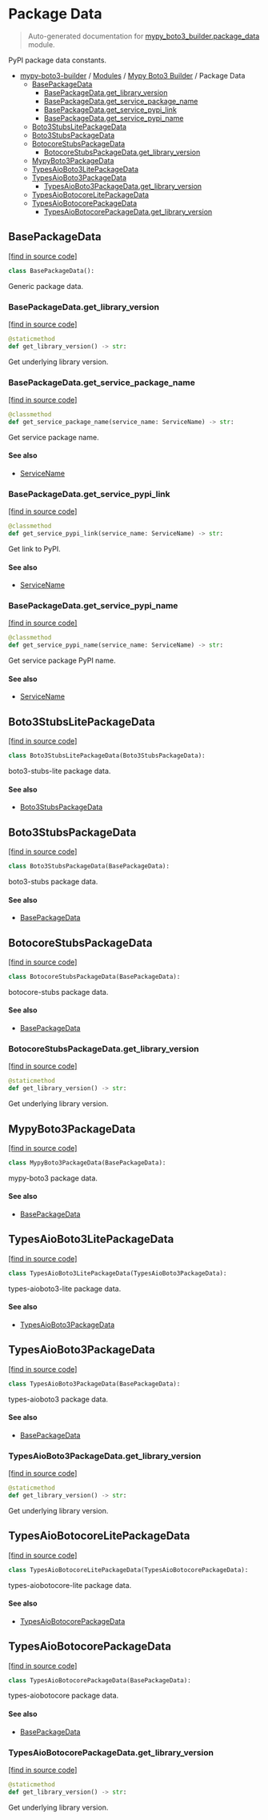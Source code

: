 # Package Data

> Auto-generated documentation for [mypy_boto3_builder.package_data](https://github.com/youtype/mypy_boto3_builder/blob/main/mypy_boto3_builder/package_data.py) module.

PyPI package data constants.

- [mypy-boto3-builder](../README.md#mypy_boto3_builder) / [Modules](../MODULES.md#mypy-boto3-builder-modules) / [Mypy Boto3 Builder](index.md#mypy-boto3-builder) / Package Data
    - [BasePackageData](#basepackagedata)
        - [BasePackageData.get_library_version](#basepackagedataget_library_version)
        - [BasePackageData.get_service_package_name](#basepackagedataget_service_package_name)
        - [BasePackageData.get_service_pypi_link](#basepackagedataget_service_pypi_link)
        - [BasePackageData.get_service_pypi_name](#basepackagedataget_service_pypi_name)
    - [Boto3StubsLitePackageData](#boto3stubslitepackagedata)
    - [Boto3StubsPackageData](#boto3stubspackagedata)
    - [BotocoreStubsPackageData](#botocorestubspackagedata)
        - [BotocoreStubsPackageData.get_library_version](#botocorestubspackagedataget_library_version)
    - [MypyBoto3PackageData](#mypyboto3packagedata)
    - [TypesAioBoto3LitePackageData](#typesaioboto3litepackagedata)
    - [TypesAioBoto3PackageData](#typesaioboto3packagedata)
        - [TypesAioBoto3PackageData.get_library_version](#typesaioboto3packagedataget_library_version)
    - [TypesAioBotocoreLitePackageData](#typesaiobotocorelitepackagedata)
    - [TypesAioBotocorePackageData](#typesaiobotocorepackagedata)
        - [TypesAioBotocorePackageData.get_library_version](#typesaiobotocorepackagedataget_library_version)

## BasePackageData

[[find in source code]](https://github.com/youtype/mypy_boto3_builder/blob/main/mypy_boto3_builder/package_data.py#L14)

```python
class BasePackageData():
```

Generic package data.

### BasePackageData.get_library_version

[[find in source code]](https://github.com/youtype/mypy_boto3_builder/blob/main/mypy_boto3_builder/package_data.py#L43)

```python
@staticmethod
def get_library_version() -> str:
```

Get underlying library version.

### BasePackageData.get_service_package_name

[[find in source code]](https://github.com/youtype/mypy_boto3_builder/blob/main/mypy_boto3_builder/package_data.py#L29)

```python
@classmethod
def get_service_package_name(service_name: ServiceName) -> str:
```

Get service package name.

#### See also

- [ServiceName](service_name.md#servicename)

### BasePackageData.get_service_pypi_link

[[find in source code]](https://github.com/youtype/mypy_boto3_builder/blob/main/mypy_boto3_builder/package_data.py#L50)

```python
@classmethod
def get_service_pypi_link(service_name: ServiceName) -> str:
```

Get link to PyPI.

#### See also

- [ServiceName](service_name.md#servicename)

### BasePackageData.get_service_pypi_name

[[find in source code]](https://github.com/youtype/mypy_boto3_builder/blob/main/mypy_boto3_builder/package_data.py#L36)

```python
@classmethod
def get_service_pypi_name(service_name: ServiceName) -> str:
```

Get service package PyPI name.

#### See also

- [ServiceName](service_name.md#servicename)

## Boto3StubsLitePackageData

[[find in source code]](https://github.com/youtype/mypy_boto3_builder/blob/main/mypy_boto3_builder/package_data.py#L119)

```python
class Boto3StubsLitePackageData(Boto3StubsPackageData):
```

boto3-stubs-lite package data.

#### See also

- [Boto3StubsPackageData](#boto3stubspackagedata)

## Boto3StubsPackageData

[[find in source code]](https://github.com/youtype/mypy_boto3_builder/blob/main/mypy_boto3_builder/package_data.py#L105)

```python
class Boto3StubsPackageData(BasePackageData):
```

boto3-stubs package data.

#### See also

- [BasePackageData](#basepackagedata)

## BotocoreStubsPackageData

[[find in source code]](https://github.com/youtype/mypy_boto3_builder/blob/main/mypy_boto3_builder/package_data.py#L58)

```python
class BotocoreStubsPackageData(BasePackageData):
```

botocore-stubs package data.

#### See also

- [BasePackageData](#basepackagedata)

### BotocoreStubsPackageData.get_library_version

[[find in source code]](https://github.com/youtype/mypy_boto3_builder/blob/main/mypy_boto3_builder/package_data.py#L67)

```python
@staticmethod
def get_library_version() -> str:
```

Get underlying library version.

## MypyBoto3PackageData

[[find in source code]](https://github.com/youtype/mypy_boto3_builder/blob/main/mypy_boto3_builder/package_data.py#L128)

```python
class MypyBoto3PackageData(BasePackageData):
```

mypy-boto3 package data.

#### See also

- [BasePackageData](#basepackagedata)

## TypesAioBoto3LitePackageData

[[find in source code]](https://github.com/youtype/mypy_boto3_builder/blob/main/mypy_boto3_builder/package_data.py#L159)

```python
class TypesAioBoto3LitePackageData(TypesAioBoto3PackageData):
```

types-aioboto3-lite package data.

#### See also

- [TypesAioBoto3PackageData](#typesaioboto3packagedata)

## TypesAioBoto3PackageData

[[find in source code]](https://github.com/youtype/mypy_boto3_builder/blob/main/mypy_boto3_builder/package_data.py#L138)

```python
class TypesAioBoto3PackageData(BasePackageData):
```

types-aioboto3 package data.

#### See also

- [BasePackageData](#basepackagedata)

### TypesAioBoto3PackageData.get_library_version

[[find in source code]](https://github.com/youtype/mypy_boto3_builder/blob/main/mypy_boto3_builder/package_data.py#L151)

```python
@staticmethod
def get_library_version() -> str:
```

Get underlying library version.

## TypesAioBotocoreLitePackageData

[[find in source code]](https://github.com/youtype/mypy_boto3_builder/blob/main/mypy_boto3_builder/package_data.py#L96)

```python
class TypesAioBotocoreLitePackageData(TypesAioBotocorePackageData):
```

types-aiobotocore-lite package data.

#### See also

- [TypesAioBotocorePackageData](#typesaiobotocorepackagedata)

## TypesAioBotocorePackageData

[[find in source code]](https://github.com/youtype/mypy_boto3_builder/blob/main/mypy_boto3_builder/package_data.py#L75)

```python
class TypesAioBotocorePackageData(BasePackageData):
```

types-aiobotocore package data.

#### See also

- [BasePackageData](#basepackagedata)

### TypesAioBotocorePackageData.get_library_version

[[find in source code]](https://github.com/youtype/mypy_boto3_builder/blob/main/mypy_boto3_builder/package_data.py#L88)

```python
@staticmethod
def get_library_version() -> str:
```

Get underlying library version.
